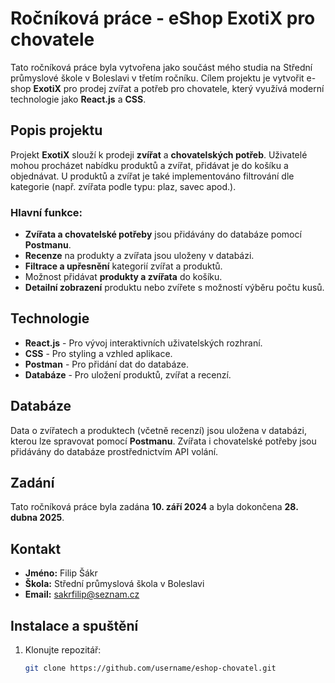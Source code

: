 # Ročníková práce - eShop ExotiX pro chovatele

Tato ročníková práce byla vytvořena jako součást mého studia na Střední průmyslové škole v Boleslavi v třetím ročníku. Cílem projektu je vytvořit e-shop **ExotiX** pro prodej zvířat a potřeb pro chovatele, který využívá moderní technologie jako **React.js** a **CSS**.

## Popis projektu

Projekt **ExotiX** slouží k prodeji **zvířat** a **chovatelských potřeb**. Uživatelé mohou procházet nabídku produktů a zvířat, přidávat je do košíku a objednávat. U produktů a zvířat je také implementováno filtrování dle kategorie (např. zvířata podle typu: plaz, savec apod.).

### Hlavní funkce:
- **Zvířata a chovatelské potřeby** jsou přidávány do databáze pomocí **Postmanu**.
- **Recenze** na produkty a zvířata jsou uloženy v databázi.
- **Filtrace a upřesnění** kategorií zvířat a produktů.
- Možnost přidávat **produkty a zvířata** do košíku.
- **Detailní zobrazení** produktu nebo zvířete s možností výběru počtu kusů.

## Technologie

- **React.js** - Pro vývoj interaktivních uživatelských rozhraní.
- **CSS** - Pro styling a vzhled aplikace.
- **Postman** - Pro přidání dat do databáze.
- **Databáze** - Pro uložení produktů, zvířat a recenzí.

## Databáze
Data o zvířatech a produktech (včetně recenzí) jsou uložena v databázi, kterou lze spravovat pomocí **Postmanu**. Zvířata i chovatelské potřeby jsou přidávány do databáze prostřednictvím API volání.

## Zadání
Tato ročníková práce byla zadána **10. září 2024** a byla dokončena **28. dubna 2025**.

## Kontakt

- **Jméno:** Filip Šákr
- **Škola:** Střední průmyslová škola v Boleslavi
- **Email:** sakrfilip@seznam.cz

## Instalace a spuštění

1. Klonujte repozitář:
   ```bash
   git clone https://github.com/username/eshop-chovatel.git
